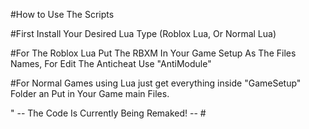 #How to Use The Scripts

#First Install Your Desired Lua Type (Roblox Lua, Or Normal Lua)

#For The Roblox Lua Put The RBXM In Your Game   Setup As The Files Names, For Edit The Anticheat Use "AntiModule"

#For Normal Games using Lua just get everything inside "GameSetup" Folder an Put in Your Game main Files.


" -- The Code Is Currently Being Remaked! -- #
